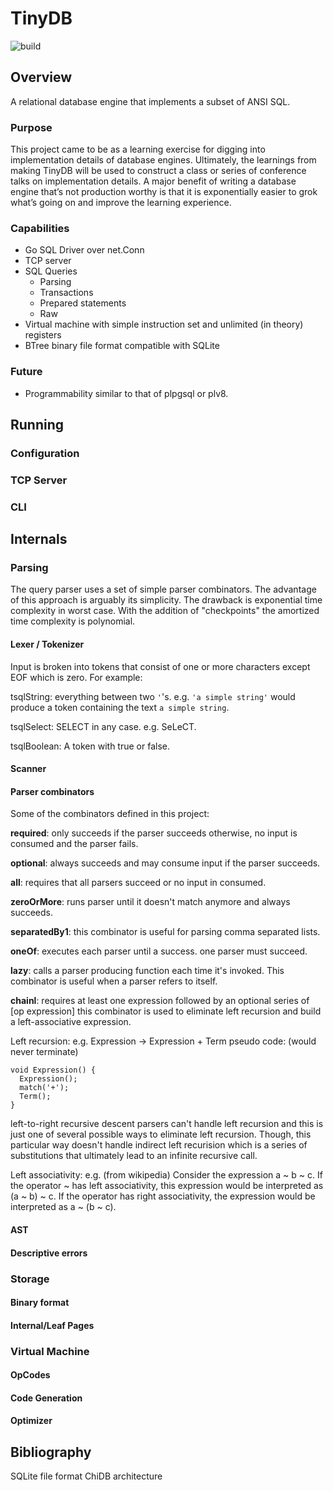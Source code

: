 # TinyDB

![build](https://github.com/dynajoe/tinydb/actions/workflows/go.yml/badge.svg)

## Overview
A relational database engine that implements a subset of ANSI SQL.

### Purpose
This project came to be as a learning exercise for digging into implementation details of database engines. Ultimately, the learnings from making TinyDB will be used to construct a class or series of conference talks on implementation details. A major benefit of writing a database engine that’s not production worthy is that it is exponentially easier to grok what’s going on and improve the learning experience.

### Capabilities

* Go SQL Driver over net.Conn
* TCP server
* SQL Queries
  * Parsing
  * Transactions
  * Prepared statements
  * Raw
* Virtual machine with simple instruction set and unlimited (in theory) registers
* BTree binary file format compatible with SQLite

### Future

* Programmability similar to that of plpgsql or plv8.

## Running
### Configuration
### TCP Server
### CLI

## Internals
### Parsing
The query parser uses a set of simple parser combinators. The advantage of this approach is arguably its simplicity. The drawback is exponential time complexity in worst case. With the addition of "checkpoints" the amortized time complexity is polynomial.

#### Lexer / Tokenizer
Input is broken into tokens that consist of one or more characters except EOF which is zero. For example:

tsqlString: everything between two `'`'s. e.g. `'a simple string'` would produce a token containing the text `a simple string`.

tsqlSelect: SELECT in any case. e.g. SeLeCT.

tsqlBoolean: A token with true or false.

#### Scanner

#### Parser combinators

Some of the combinators defined in this project:

**required**: only succeeds if the parser succeeds otherwise, no input is consumed and the parser fails.

**optional**: always succeeds and may consume input if the parser succeeds.

**all**: requires that all parsers succeed or no input in consumed.

**zeroOrMore**: runs parser until it doesn't match anymore and always succeeds.

**separatedBy1**: this combinator is useful for parsing comma separated lists.

**oneOf**: executes each parser until a success. one parser must succeed.

**lazy**: calls a parser producing function each time it's invoked. This combinator is useful when a parser refers to itself.

**chainl**: requires at least one expression followed by an optional series of [op expression]
this combinator is used to eliminate left recursion and build a left-associative expression.

Left recursion:
e.g. Expression -> Expression + Term
pseudo code: (would never terminate)

```
void Expression() {
  Expression();
  match('+');
  Term();
}
```

left-to-right recursive descent parsers can't handle left recursion and this is just one of several possible
ways to eliminate left recursion. Though, this particular way doesn't handle indirect left recurision which
is a series of substitutions that ultimately lead to an infinite recursive call.

Left associativity:
e.g. (from wikipedia) Consider the expression a ~ b ~ c.
If the operator ~ has left associativity, this expression would be interpreted as (a ~ b) ~ c.
If the operator has right associativity, the expression would be interpreted as a ~ (b ~ c).

#### AST
#### Descriptive errors
### Storage
#### Binary format
#### Internal/Leaf Pages
### Virtual Machine
#### OpCodes
#### Code Generation
#### Optimizer

## Bibliography

SQLite file format
ChiDB architecture
